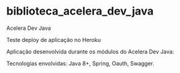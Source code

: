# biblioteca_acelera_dev_java
Acelera Dev Java

Teste deploy de aplicação no Heroku

Aplicação desenvolvida durante os módulos do Acelera Dev Java:

Tecnologias envolvidas:
Java 8+,
Spring,
Oauth,
Swagger.
